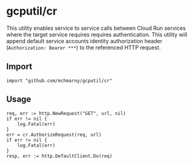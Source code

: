 # gcputil/cr

This utility enables service to service calls between Cloud Run services where the target service requires requires authentication. This utility will append default service accounts identity authorization header (`Authorization: Bearer ***`) to the referenced HTTP request.

## Import

```shell
import "github.com/mchmarny/gcputil/cr"
```

## Usage

```shell
req, err := http.NewRequest("GET", url, nil)
if err != nil {
    log.Fatal(err)
}
err = cr.AuthorizeRequest(req, url)
if err != nil {
    log.Fatal(err)
}
resp, err := http.DefaultClient.Do(req)
```
